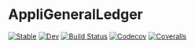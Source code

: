 # AppliGeneralLedger

[![Stable](https://img.shields.io/badge/docs-stable-blue.svg)](https://rbontekoe.github.io/AppliGeneralLedger.jl/stable)
[![Dev](https://img.shields.io/badge/docs-dev-blue.svg)](https://rbontekoe.github.io/AppliGeneralLedger.jl/dev)
[![Build Status](https://travis-ci.com/rbontekoe/AppliGeneralLedger.jl.svg?branch=master)](https://travis-ci.com/rbontekoe/AppliGeneralLedger.jl)
[![Codecov](https://codecov.io/gh/rbontekoe/AppliGeneralLedger.jl/branch/master/graph/badge.svg)](https://codecov.io/gh/rbontekoe/AppliGeneralLedger.jl)
[![Coveralls](https://coveralls.io/repos/github/rbontekoe/AppliGeneralLedger.jl/badge.svg?branch=master)](https://coveralls.io/github/rbontekoe/AppliGeneralLedger.jl?branch=master)
